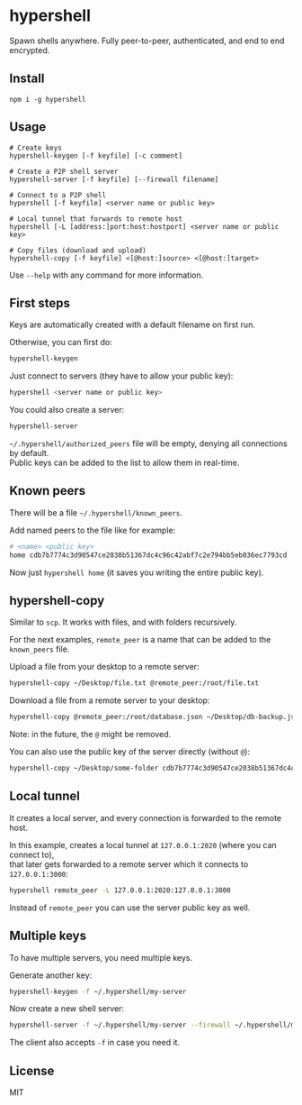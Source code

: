 # hypershell

Spawn shells anywhere. Fully peer-to-peer, authenticated, and end to end encrypted.

## Install
```
npm i -g hypershell
```

## Usage
```shell
# Create keys
hypershell-keygen [-f keyfile] [-c comment]

# Create a P2P shell server
hypershell-server [-f keyfile] [--firewall filename]

# Connect to a P2P shell
hypershell [-f keyfile] <server name or public key>

# Local tunnel that forwards to remote host
hypershell [-L [address:]port:host:hostport] <server name or public key>

# Copy files (download and upload)
hypershell-copy [-f keyfile] <[@host:]source> <[@host:]target>
```

Use `--help` with any command for more information.

## First steps
Keys are automatically created with a default filename on first run.

Otherwise, you can first do:
```bash
hypershell-keygen
```

Just connect to servers (they have to allow your public key):
```bash
hypershell <server name or public key>
```

You could also create a server:
```bash
hypershell-server
```

`~/.hypershell/authorized_peers` file will be empty, denying all connections by default.\
Public keys can be added to the list to allow them in real-time.

## Known peers
There will be a file `~/.hypershell/known_peers`.

Add named peers to the file like for example:
```bash
# <name> <public key>
home cdb7b7774c3d90547ce2038b51367dc4c96c42abf7c2e794bb5eb036ec7793cd 
```

Now just `hypershell home` (it saves you writing the entire public key).

## hypershell-copy
Similar to `scp`. It works with files, and with folders recursively.

For the next examples, `remote_peer` is a name that can be added to the `known_peers` file.

Upload a file from your desktop to a remote server:
```bash
hypershell-copy ~/Desktop/file.txt @remote_peer:/root/file.txt
```

Download a file from a remote server to your desktop:
```bash
hypershell-copy @remote_peer:/root/database.json ~/Desktop/db-backup.json
```

Note: in the future, the `@` might be removed.

You can also use the public key of the server directly (without `@`):
```bash
hypershell-copy ~/Desktop/some-folder cdb7b7774c3d90547ce2038b51367dc4c96c42abf7c2e794bb5eb036ec7793cd:/root/backup-folder
```

## Local tunnel
It creates a local server, and every connection is forwarded to the remote host.

In this example, creates a local tunnel at `127.0.0.1:2020` (where you can connect to),\
that later gets forwarded to a remote server which it connects to `127.0.0.1:3000`:
```bash
hypershell remote_peer -L 127.0.0.1:2020:127.0.0.1:3000
```

Instead of `remote_peer` you can use the server public key as well.

## Multiple keys
To have multiple servers, you need multiple keys.

Generate another key:
```bash
hypershell-keygen -f ~/.hypershell/my-server
```

Now create a new shell server:
```bash
hypershell-server -f ~/.hypershell/my-server --firewall ~/.hypershell/my-server-firewall
```

The client also accepts `-f` in case you need it.

## License
MIT
